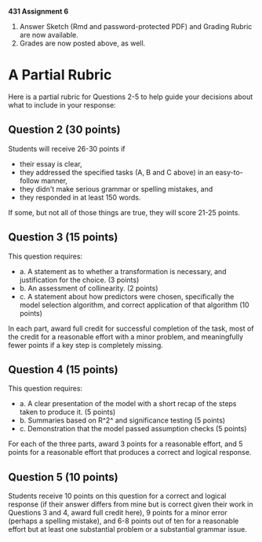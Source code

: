 **431 Assignment 6**

1. Answer Sketch (Rmd and password-protected PDF) and Grading Rubric are now available.
2. Grades are now posted above, as well.

# A Partial Rubric

Here is a partial rubric for Questions 2-5 to help guide your decisions about what to include in your response:

## Question 2 (30 points)

Students will receive 26-30 points if
- their essay is clear, 
- they addressed the specified tasks (A, B and C above) in an easy-to-follow manner, 
- they didn't make serious grammar or spelling mistakes, and 
- they responded in at least 150 words. 

If some, but not all of those things are true, they will score 21-25 points.

## Question 3 (15 points)

This question requires:
- a. A statement as to whether a transformation is necessary, and justification for the choice. (3 points)
- b. An assessment of collinearity. (2 points)
- c. A statement about how predictors were chosen, specifically the model selection algorithm, and correct application of that algorithm (10 points)

In each part, award full credit for successful completion of the task, most of the credit for a reasonable effort with a minor problem, and meaningfully fewer points if a key step is completely missing.

## Question 4 (15 points)

This question requires:
- a. A clear presentation of the model with a short recap of the steps taken to produce it. (5 points)
- b. Summaries based on R^2^ and significance testing (5 points)
- c. Demonstration that the model passed assumption checks (5 points)

For each of the three parts, award 3 points for a reasonable effort, and 5 points for a reasonable effort that produces a correct and logical response.

## Question 5 (10 points)

Students receive 10 points on this question for a correct and logical response (if their answer differs from mine but is correct given their work in Questions 3 and 4, award full credit here), 9 points for a minor error (perhaps a spelling mistake), and 6-8 points out of ten for a reasonable effort but at least one substantial problem or a substantial grammar issue.

